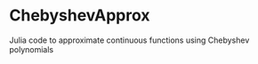ChebyshevApprox
===============

Julia code to approximate continuous functions using Chebyshev polynomials
